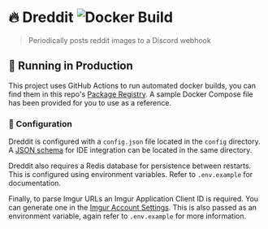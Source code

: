 # 🔥 Dreddit ![Docker Build](https://github.com/luludotdev/dreddit/workflows/Docker%20Build/badge.svg)

> Periodically posts reddit images to a Discord webhook

## 🚀 Running in Production

This project uses GitHub Actions to run automated docker builds, you can find them in this repo's [Package Registry](https://github.com/luludotdev/dreddit/packages). A sample Docker Compose file has been provided for you to use as a reference.

### 📝 Configuration

Dreddit is configured with a `config.json` file located in the `config` directory. A [JSON schema](https://github.com/luludotdev/dreddit/blob/master/config/config.schema.json) for IDE integration can be located in the same directory.

Dreddit also requires a Redis database for persistence between restarts. This is configured using environment variables. Refer to `.env.example` for documentation.

Finally, to parse Imgur URLs an Imgur Application Client ID is required. You can generate one in the [Imgur Account Settings](https://imgur.com/account/settings/apps). This is also passed as an environment variable, again refer to `.env.example` for more information.

